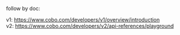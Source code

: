 follow by doc:

v1: https://www.cobo.com/developers/v1/overview/introduction  
v2: https://www.cobo.com/developers/v2/api-references/playground

